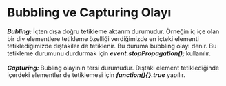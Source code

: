 <h1>Bubbling ve Capturing Olayı</h1>
<b><i>Bubling:</i></b> İçten dışa doğru tetikleme aktarım durumudur. Örneğin iç içe olan bir div elementlere tetikleme özelliği verdiğimizde en içteki elementi tetiklediğimizde dıştakiler de tetiklenir. Bu duruma bubbling olayı denir. Bu tetikleme durumunu durdurmak için <b><i>event.stopPropagation(); </i></b> kullanılır.<br><br>
<b><i>Capturing: </i></b> Bubling olayının tersi durumudur. Dıştaki element tetiklediğinde içerdeki elementler de tetiklemesi için <b><i>function(){}.true</i></b> yapılır.<br>
